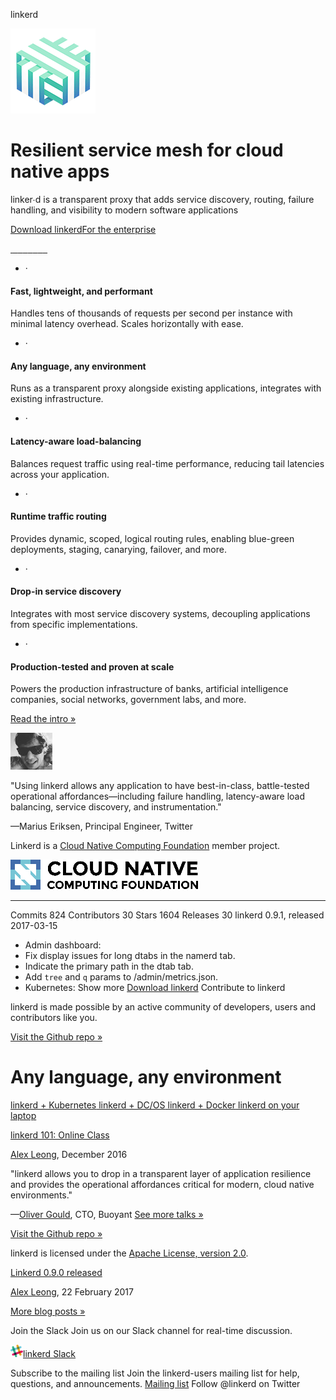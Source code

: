 linkerd

![linkerd-loop-final.gif](../_resources/0b22a6cdd42240be744faa79ad7d3cde.gif)

# Resilient service mesh for cloud native apps

linker∙d is a transparent proxy that adds service discovery, routing, failure handling, and visibility to modern software applications

[Download linkerd](https://github.com/linkerd/linkerd/releases)[For the enterprise](https://linkerd.io/enterprise)

[  ](https://monzo.com/)[  ](http://www.hmhco.com/)[  ](https://www.ticketmaster.com/)[  ](https://www.apprenda.com/)[  ](https://zooz.com/)[  ](https://nextvr.com/)[  ](https://douban.com/)[  ](https://olark.com/)

- ·

#### Fast, lightweight, and performant

Handles tens of thousands of requests per second per instance with minimal latency overhead. Scales horizontally with ease.

- ·

#### Any language, any environment

Runs as a transparent proxy alongside existing applications, integrates with existing infrastructure.

- ·

#### Latency-aware load-balancing

Balances request traffic using real-time performance, reducing tail latencies across your application.

- ·

#### Runtime traffic routing

Provides dynamic, scoped, logical routing rules, enabling blue-green deployments, staging, canarying, failover, and more.

- ·

#### Drop-in service discovery

Integrates with most service discovery systems, decoupling applications from specific implementations.

- ·

#### Production-tested and proven at scale

Powers the production infrastructure of banks, artificial intelligence companies, social networks, government labs, and more.

 [Read the intro »](https://linkerd.io/overview/what-is-linkerd/)

[![](../_resources/08fe5417afff29c971e9a329b1b050af.jpg)](https://monkey.org/~marius/)

"Using linkerd allows any application to have best-in-class, battle-tested operational affordances—including failure handling, latency-aware load balancing, service discovery, and instrumentation."

—Marius Eriksen, Principal Engineer, Twitter

Linkerd is a [Cloud Native Computing Foundation](https://cncf.io/) member project.

[![](../_resources/990c7e793f9632e19215da4c1f48837e.png)](https://cncf.io/)

* * *

Commits
824
Contributors
30
Stars
1604
Releases
30
linkerd 0.9.1, released 2017-03-15
* Admin dashboard:
* Fix display issues for long dtabs in the namerd tab.
* Indicate the primary path in the dtab tab.
* Add `tree` and `q` params to /admin/metrics.json.
* Kubernetes:
Show more
[Download linkerd](https://github.com/linkerd/linkerd/releases)
Contribute to linkerd

linkerd is made possible by an active community of developers, users and contributors like you.

[Visit the Github repo »](https://github.com/BuoyantIO/linkerd)

# Any language, any environment

[  linkerd + Kubernetes](https://linkerd.io/getting-started/k8s/)[  linkerd + DC/OS](https://linkerd.io/getting-started/dcos/)[  linkerd + Docker](https://linkerd.io/getting-started/docker/)[  linkerd on your laptop](https://linkerd.io/getting-started/locally/)

[linkerd 101: Online Class](https://youtu.be/38DilGa3_Gs)

[Alex Leong](https://twitter.com/adlleong), December 2016

"linkerd allows you to drop in a transparent layer of application resilience and provides the operational affordances critical for modern, cloud native environments."

—[Oliver Gould](https://twitter.com/olix0r), CTO, Buoyant
[See more talks »](https://linkerd.io/overview/external-resources/)

[Visit the Github repo »](https://github.com/BuoyantIO/linkerd)

linkerd is licensed under the [Apache License, version 2.0](https://www.apache.org/licenses/LICENSE-2.0).

[Linkerd 0.9.0 released](https://blog.buoyant.io/2017/02/22/linkerd-0.9.0-released/?__hstc=249056664.59dd4b765d3d964c0592758a1660d6fa.1488506065334.1489525307876.1489713889108.6&__hssc=249056664.1.1489713889108&__hsfp=1460028038)

[Alex Leong](https://twitter.com/adlleong), 22 February 2017

[More blog posts »](https://blog.buoyant.io/?__hstc=249056664.59dd4b765d3d964c0592758a1660d6fa.1488506065334.1489525307876.1489713889108.6&__hssc=249056664.1.1489713889108&__hsfp=1460028038)

Join the Slack
Join us on our Slack channel for real-time discussion.

[![](../_resources/8be2d80d54f8200a5bb3938e7b648dd8.png)linkerd Slack](http://slack.linkerd.io/)

Subscribe to the mailing list
Join the linkerd-users mailing list for help, questions, and announcements.
[Mailing list](https://groups.google.com/forum/#!forum/linkerd-users)
Follow @linkerd on Twitter
